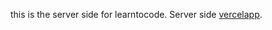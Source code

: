 this is the server side for learntocode.
Server side [vercelapp](https://learntocode-server.vercel.app).